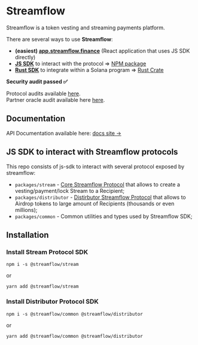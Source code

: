 # Streamflow

Streamflow is a token vesting and streaming payments platform.

There are several ways to use **Streamflow**:

- **(easiest) [app.streamflow.finance](https://app.streamflow.finance?utm_medium=github.com&utm_source=referral&utm_campaign=js-sdk-repo)** (React application that uses JS SDK directly)
- **[JS SDK](https://github.com/streamflow-finance/js-sdk)** to interact with the protocol => [NPM package](https://www.npmjs.com/package/@streamflow/stream)
- **[Rust SDK](https://github.com/streamflow-finance/rust-sdk)** to integrate within a Solana program => [Rust Crate](https://docs.rs/streamflow-sdk/)

**Security audit passed ✅**

Protocol audits available [here](https://www.notion.so/streamflow/Streamflow-Security-Audits-3250070c0b3a4a0690385d96316d645c).  
Partner oracle audit available here [here](https://github.com/streamflow-finance/rust-sdk/blob/main/partner_oracle_audit.pdf).

## Documentation
API Documentation available here: [docs site →](https://streamflow-finance.github.io/js-sdk/)

## JS SDK to interact with Streamflow protocols

This repo consists of js-sdk to interact with several protocol exposed by streamflow:
- `packages/stream` - [Core Streamflow Protocol](packages/stream/README.md) that allows to create a vesting/payment/lock Stream to a Recipient;
- `packages/distributor` - [Distirbutor Streamflow Protocol](packages/distributor/README.md) that allows to Airdrop tokens to large amount of Recipients (thousands or even millions);
- `packages/common` - Common utilities and types used by Streamflow SDK;

## Installation

### Install Stream Protocol SDK

`npm i -s @streamflow/stream`

or

`yarn add @streamflow/stream`


### Install Distributor Protocol SDK

`npm i -s @streamflow/common @streamflow/distributor`

or

`yarn add @streamflow/common @streamflow/distributor`
